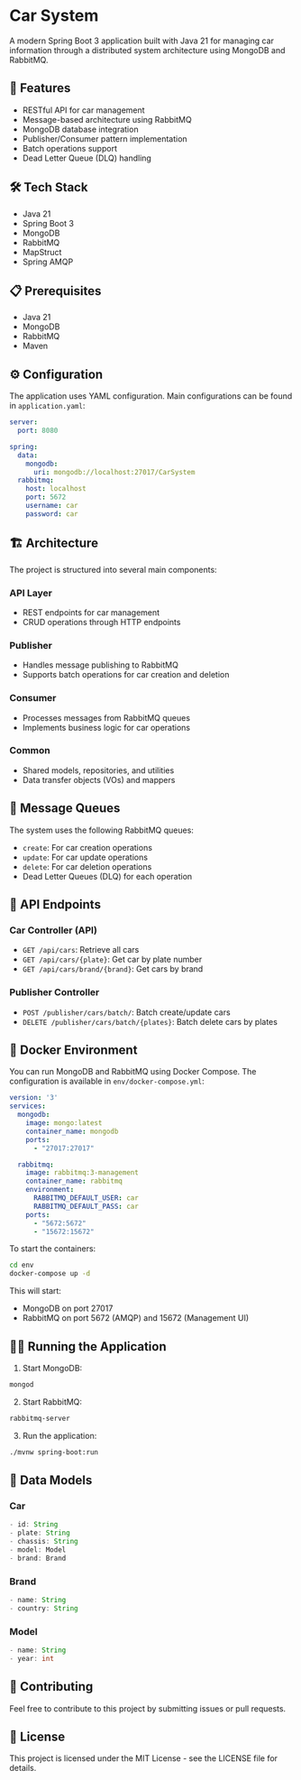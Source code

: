 # Car System

A modern Spring Boot 3 application built with Java 21 for managing car information through a distributed system architecture using MongoDB and RabbitMQ.

## 🚀 Features

- RESTful API for car management
- Message-based architecture using RabbitMQ
- MongoDB database integration
- Publisher/Consumer pattern implementation
- Batch operations support
- Dead Letter Queue (DLQ) handling

## 🛠 Tech Stack

- Java 21
- Spring Boot 3
- MongoDB
- RabbitMQ
- MapStruct
- Spring AMQP

## 📋 Prerequisites

- Java 21
- MongoDB
- RabbitMQ
- Maven

## ⚙️ Configuration

The application uses YAML configuration. Main configurations can be found in `application.yaml`:

```yaml
server:
  port: 8080

spring:
  data:
    mongodb:
      uri: mongodb://localhost:27017/CarSystem
  rabbitmq:
    host: localhost
    port: 5672
    username: car
    password: car
```

## 🏗 Architecture

The project is structured into several main components:

### API Layer
- REST endpoints for car management
- CRUD operations through HTTP endpoints

### Publisher
- Handles message publishing to RabbitMQ
- Supports batch operations for car creation and deletion

### Consumer
- Processes messages from RabbitMQ queues
- Implements business logic for car operations

### Common
- Shared models, repositories, and utilities
- Data transfer objects (VOs) and mappers

## 🔄 Message Queues

The system uses the following RabbitMQ queues:
- `create`: For car creation operations
- `update`: For car update operations
- `delete`: For car deletion operations
- Dead Letter Queues (DLQ) for each operation

## 🚗 API Endpoints

### Car Controller (API)
- `GET /api/cars`: Retrieve all cars
- `GET /api/cars/{plate}`: Get car by plate number
- `GET /api/cars/brand/{brand}`: Get cars by brand

### Publisher Controller
- `POST /publisher/cars/batch/`: Batch create/update cars
- `DELETE /publisher/cars/batch/{plates}`: Batch delete cars by plates

## 🐳 Docker Environment

You can run MongoDB and RabbitMQ using Docker Compose. The configuration is available in `env/docker-compose.yml`:

```yaml
version: '3'
services:
  mongodb:
    image: mongo:latest
    container_name: mongodb
    ports:
      - "27017:27017"

  rabbitmq:
    image: rabbitmq:3-management
    container_name: rabbitmq
    environment:
      RABBITMQ_DEFAULT_USER: car
      RABBITMQ_DEFAULT_PASS: car
    ports:
      - "5672:5672"
      - "15672:15672"
```

To start the containers:
```bash
cd env
docker-compose up -d
```

This will start:
- MongoDB on port 27017
- RabbitMQ on port 5672 (AMQP) and 15672 (Management UI)

## 🏃‍♂️ Running the Application

1. Start MongoDB:
```bash
mongod
```

2. Start RabbitMQ:
```bash
rabbitmq-server
```

3. Run the application:
```bash
./mvnw spring-boot:run
```

## 📝 Data Models

### Car
```java
- id: String
- plate: String
- chassis: String
- model: Model
- brand: Brand
```

### Brand
```java
- name: String
- country: String
```

### Model
```java
- name: String
- year: int
```

## 🤝 Contributing

Feel free to contribute to this project by submitting issues or pull requests.

## 📄 License

This project is licensed under the MIT License - see the LICENSE file for details. 
